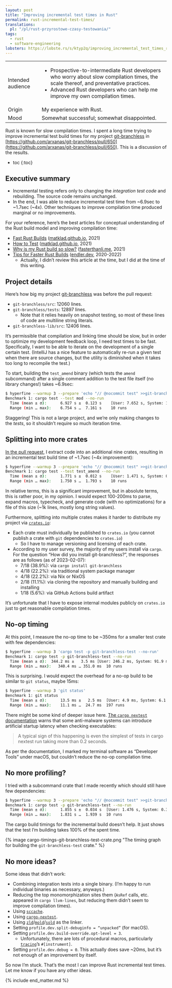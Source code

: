 ```yaml
---
layout: post
title: "Improving incremental test times in Rust"
permalink: rust-incremental-test-times/
translations:
  pl: "/pl/rust-przyrostowe-czasy-testowania/"
tags:
  - rust
  - software-engineering
lobsters: https://lobste.rs/s/ktyp2q/improving_incremental_test_times_rust
---
```


<div class="publication-notes">
  <table>
    <tr>
      <td>Intended audience</td>
      <td><ul>
        <li>Prospective-to-intermediate Rust developers who worry about slow compilation times, the scale thereof, and preventative practices.</li>
        <li>Advanced Rust developers who can help me improve my own compilation times.</li>
      </ul></td>
    </tr>
    <tr>
      <td>Origin</td>
      <td>My experience with Rust.</td>
    </tr>
    <tr>
      <td>Mood</td>
      <td>Somewhat successful; somewhat disappointed.</td>
    </tr>
  </table>
</div>

Rust is known for slow compilation times. I spent a long time trying to improve incremental test build times for my project [git-branchless](https://github.com/arxanas/git-branchless) in [https://github.com/arxanas/git-branchless/pull/650](https://github.com/arxanas/git-branchless/pull/650). This is a discussion of the results.

* toc
{:toc}


## Executive summary



* Incremental testing refers only to changing the _integration test code_ and rebuilding. The source code remains unchanged.
* In the end, I was able to reduce incremental test time from ~6.9sec to ~1.7sec (~4x). Other techniques to improve compilation time produced marginal or no improvements.

For your reference, here’s the best articles for conceptual understanding of the Rust build model and improving compilation time:



* [Fast Rust Builds](https://matklad.github.io/2021/09/04/fast-rust-builds.html) ([matklad.github.io](https://matklad.github.io), 2021)
* [How to Test](https://matklad.github.io/2021/05/31/how-to-test.html) ([matklad.github.io](https://matklad.github.io), 2021)
* [Why is my Rust build so slow?](https://fasterthanli.me/articles/why-is-my-rust-build-so-slow) ([fasterthanli.me](https://fasterthanli.me/), 2021)
* [Tips for Faster Rust Builds](https://endler.dev/2020/rust-compile-times/) ([endler.dev](https://endler.dev), 2020-2022)
    * Actually, I didn’t review this article at the time, but I did at the time of this writing.


## Project details

Here’s how big my project [git-branchless](https://github.com/arxanas/git-branchless) was before the pull request:



* `git-branchless/src`: 12060 lines.
* `git-branchless/tests`: 12897 lines.
    * Note that it relies heavily on snapshot testing, so most of these lines of code are multiline string literals.
* `git-branchless-lib/src`: 12406 lines.

It’s permissible that compilation and linking time should be slow, but in order to optimize my development feedback loop, I need test times to be fast. Specifically, I want to be able to iterate on the development of a single certain test. (IntelliJ has a nice feature to automatically re-run a given test when there are source changes, but the utility is diminished when it takes too long to recompile the test.)

To start, building the `test_amend` binary (which tests the `amend` subcommand) after a single comment addition to the test file itself (no library changes!) takes ~6.9sec:

```bash
$ hyperfine --warmup 3 --prepare 'echo "// @nocommit test" >>git-branchless/tests/command/test_amend.rs' 'cargo test --test mod --no-run'   
Benchmark 1: cargo test --test mod --no-run
  Time (mean ± σ):      6.927 s ±  0.123 s    [User: 7.652 s, System: 1.738 s]
  Range (min … max):    6.754 s …  7.161 s    10 runs
```

Staggering! This is not a large project, and we’re only making changes to the _tests_, so it shouldn’t require so much iteration time.


## Splitting into more crates

[In the pull request](https://github.com/arxanas/git-branchless/pull/650), I extract code into an additional nine crates, resulting in an incremental test build time of ~1.7sec (~4x improvement):

```bash
$ hyperfine --warmup 3 --prepare 'echo "// @nocommit test" >>git-branchless/tests/test_amend.rs' 'cargo test --test test_amend --no-run'   
Benchmark 1: cargo test --test test_amend --no-run
  Time (mean ± σ):      1.771 s ±  0.012 s    [User: 1.471 s, System: 0.330 s]
  Range (min … max):    1.750 s …  1.793 s    10 runs
```

In relative terms, this is a significant improvement, but in absolute terms, this is rather poor, in my opinion. I would expect 100-200ms to parse, expand macros, typecheck, and generate code (with no optimizations) for a file of this size (~1k lines, mostly long string values).

Furthermore, splitting into multiple crates makes it harder to distribute my project via [`crates.io`](https://crates.io/):



* Each crate must individually be published to `crates.io` (you cannot publish a crate with `git` dependencies to `crates.io`)
    * So I have to manage versioning and licensing of each crate.
* According to my user survey, the majority of my users install via `cargo`. For the question “How did you install git-branchless?”, the responses are as follows (as of 2023-02-07):
    * 7/18 (38.9%): via `cargo install git-branchless`
    * 4/18 (22.2%): via traditional system package manager
    * 4/18 (22.2%): via Nix or NixOS
    * 2/18 (11.1%): via cloning the repository and manually building and installing
    * 1/18 (5.6%): via GitHub Actions build artifact

It’s unfortunate that I have to expose internal modules publicly on `crates.io` just to get reasonable compilation times.


## No-op timing

At this point, I measure the no-op time to be ~350ms for a smaller test crate with few dependencies:

```bash
$ hyperfine --warmup 3 'cargo test -p git-branchless-test --no-run'      	 
Benchmark 1: cargo test -p git-branchless-test --no-run
  Time (mean ± σ): 	344.2 ms ±   3.5 ms	[User: 246.2 ms, System: 91.9 ms]
  Range (min … max):   340.4 ms … 351.0 ms	10 runs
 ```

This is surprising. I would expect the overhead for a no-op build to be similar to `git status`, maybe 15ms:

```bash
$ hyperfine --warmup 3 'git status'
Benchmark 1: git status
  Time (mean ± σ):  	13.5 ms ±   2.5 ms	[User: 4.9 ms, System: 6.1 ms]
  Range (min … max):	11.1 ms …  24.7 ms	197 runs
```

There might be some kind of deeper issue here. [The `cargo nextest` documentation](https://nexte.st/book/antivirus-gatekeeper.html) warns that some anti-malware systems can introduce artificial startup latency when checking executables:

> A typical sign of this happening is even the simplest of tests in cargo nextest run taking more than 0.2 seconds.

As per the documentation, I marked my terminal software as “Developer Tools” under macOS, but couldn’t reduce the no-op compilation time.


## No more profiling?

I tried with a subcommand crate that I made recently which should still have few dependencies:

```bash
$ hyperfine --warmup 3 --prepare 'echo "// @nocommit test" >>git-branchless-test/tests/test_test.rs' 'cargo test -p git-branchless-test --no-run'
Benchmark 1: cargo test -p git-branchless-test --no-run
  Time (mean ± σ):  	1.855 s ±  0.034 s	[User: 1.476 s, System: 0.335 s]
  Range (min … max):	1.831 s …  1.939 s	10 runs
```

The cargo build timings for the incremental build doesn’t help. It just shows that the test I’m building takes 100% of the spent time.

{% image cargo-timings-git-branchless-test-crate.png "The timing graph for building the `git-branchless-test` crate." %}

## No more ideas?

Some ideas that didn’t work:



* Combining integration tests into a single binary. (I’m happy to run individual binaries as necessary, anyways.)
* Reducing the top monomorphization sites them (`AsRef` calls, etc. appeared in `cargo llvm-lines`, but reducing them didn’t seem to improve compilation times).
* Using [`sccache`](https://github.com/mozilla/sccache).
* Using [`cargo-nextest`](https://nexte.st/).
* Using [`zld`](https://github.com/michaeleisel/zld)/[`mold`](https://github.com/rui314/mold)/[`sold`](https://github.com/bluewhalesystems/sold) as the linker.
* Setting `profile.dev.split-debuginfo = “unpacked”` (for macOS).
* Setting `profile.dev.build-override.opt-level = 3`.
  * Unfortunately, there are lots of procedural macros, particularly [`tracing`](https://docs.rs/tracing/latest/tracing/)’s `#[instrument]`.
* Setting `profile.dev.debug = 0`. This actually does save ~20ms, but it’s not enough of an improvement by itself.

So now I’m stuck. That’s the most I can improve Rust incremental test times. Let me know if you have any other ideas.

{% include end_matter.md %}
